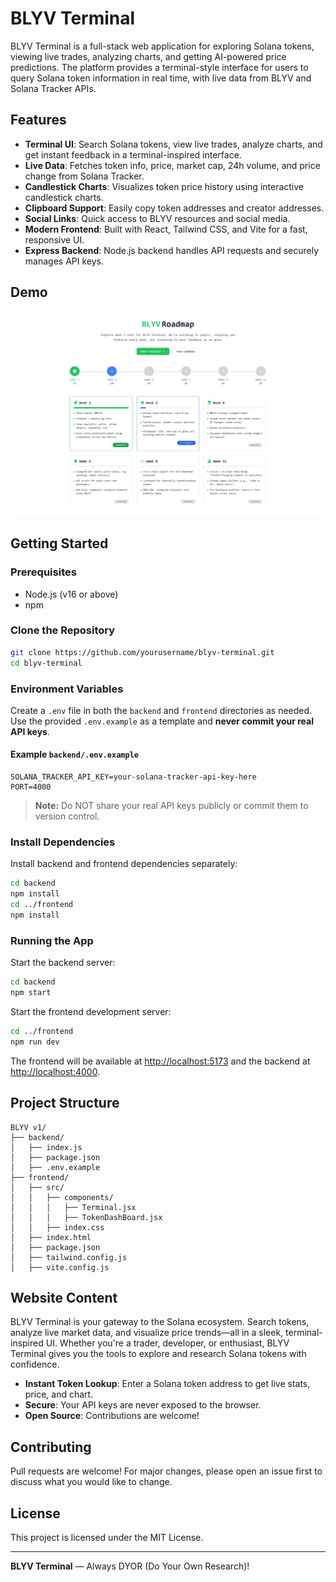 # BLYV Terminal

BLYV Terminal is a full-stack web application for exploring Solana tokens, viewing live trades, analyzing charts, and getting AI-powered price predictions. The platform provides a terminal-style interface for users to query Solana token information in real time, with live data from BLYV and Solana Tracker APIs.

## Features

- **Terminal UI**: Search Solana tokens, view live trades, analyze charts, and get instant feedback in a terminal-inspired interface.
- **Live Data**: Fetches token info, price, market cap, 24h volume, and price change from Solana Tracker.
- **Candlestick Charts**: Visualizes token price history using interactive candlestick charts.
- **Clipboard Support**: Easily copy token addresses and creator addresses.
- **Social Links**: Quick access to BLYV resources and social media.
- **Modern Frontend**: Built with React, Tailwind CSS, and Vite for a fast, responsive UI.
- **Express Backend**: Node.js backend handles API requests and securely manages API keys.

## Demo

![BLYV Terminal Screenshot](./frontend/public/screenshot.png)

## Getting Started

### Prerequisites
- Node.js (v16 or above)
- npm

### Clone the Repository
```sh
git clone https://github.com/yourusername/blyv-terminal.git
cd blyv-terminal
```

### Environment Variables
Create a `.env` file in both the `backend` and `frontend` directories as needed. Use the provided `.env.example` as a template and **never commit your real API keys**.

#### Example `backend/.env.example`
```
SOLANA_TRACKER_API_KEY=your-solana-tracker-api-key-here
PORT=4000
```

> **Note:** Do NOT share your real API keys publicly or commit them to version control.

### Install Dependencies
Install backend and frontend dependencies separately:

```sh
cd backend
npm install
cd ../frontend
npm install
```

### Running the App
Start the backend server:
```sh
cd backend
npm start
```

Start the frontend development server:
```sh
cd ../frontend
npm run dev
```

The frontend will be available at [http://localhost:5173](http://localhost:5173) and the backend at [http://localhost:4000](http://localhost:4000).

## Project Structure
```
BLYV v1/
├── backend/
│   ├── index.js
│   ├── package.json
│   ├── .env.example
├── frontend/
│   ├── src/
│   │   ├── components/
│   │   │   ├── Terminal.jsx
│   │   │   ├── TokenDashBoard.jsx
│   │   ├── index.css
│   ├── index.html
│   ├── package.json
│   ├── tailwind.config.js
│   ├── vite.config.js
```

## Website Content

BLYV Terminal is your gateway to the Solana ecosystem. Search tokens, analyze live market data, and visualize price trends—all in a sleek, terminal-inspired UI. Whether you're a trader, developer, or enthusiast, BLYV Terminal gives you the tools to explore and research Solana tokens with confidence.

- **Instant Token Lookup**: Enter a Solana token address to get live stats, price, and chart.
- **Secure**: Your API keys are never exposed to the browser.
- **Open Source**: Contributions are welcome!

## Contributing
Pull requests are welcome! For major changes, please open an issue first to discuss what you would like to change.

## License
This project is licensed under the MIT License.

---

**BLYV Terminal** — Always DYOR (Do Your Own Research)!
